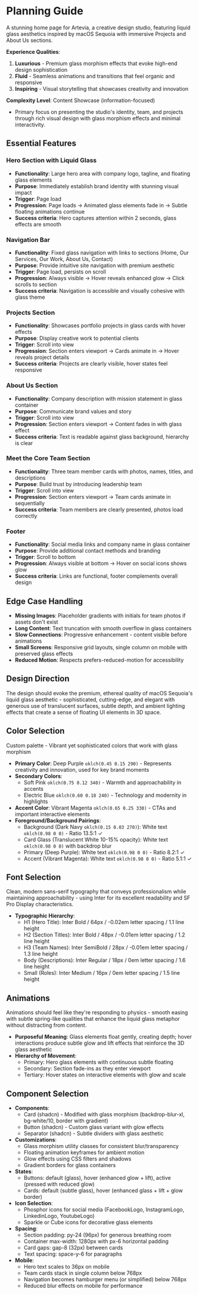 # Planning Guide

A stunning home page for Artevia, a creative design studio, featuring liquid glass aesthetics inspired by macOS Sequoia with immersive Projects and About Us sections.

**Experience Qualities**:
1. **Luxurious** - Premium glass morphism effects that evoke high-end design sophistication
2. **Fluid** - Seamless animations and transitions that feel organic and responsive
3. **Inspiring** - Visual storytelling that showcases creativity and innovation

**Complexity Level**: Content Showcase (information-focused)
  - Primary focus on presenting the studio's identity, team, and projects through rich visual design with glass morphism effects and minimal interactivity.

## Essential Features

### Hero Section with Liquid Glass
- **Functionality**: Large hero area with company logo, tagline, and floating glass elements
- **Purpose**: Immediately establish brand identity with stunning visual impact
- **Trigger**: Page load
- **Progression**: Page loads → Animated glass elements fade in → Subtle floating animations continue
- **Success criteria**: Hero captures attention within 2 seconds, glass effects are smooth

### Navigation Bar
- **Functionality**: Fixed glass navigation with links to sections (Home, Our Services, Our Work, About Us, Contact)
- **Purpose**: Provide intuitive site navigation with premium aesthetic
- **Trigger**: Page load, persists on scroll
- **Progression**: Always visible → Hover reveals enhanced glow → Click scrolls to section
- **Success criteria**: Navigation is accessible and visually cohesive with glass theme

### Projects Section
- **Functionality**: Showcases portfolio projects in glass cards with hover effects
- **Purpose**: Display creative work to potential clients
- **Trigger**: Scroll into view
- **Progression**: Section enters viewport → Cards animate in → Hover reveals project details
- **Success criteria**: Projects are clearly visible, hover states feel responsive

### About Us Section
- **Functionality**: Company description with mission statement in glass container
- **Purpose**: Communicate brand values and story
- **Trigger**: Scroll into view
- **Progression**: Section enters viewport → Content fades in with glass effect
- **Success criteria**: Text is readable against glass background, hierarchy is clear

### Meet the Core Team Section
- **Functionality**: Three team member cards with photos, names, titles, and descriptions
- **Purpose**: Build trust by introducing leadership team
- **Trigger**: Scroll into view
- **Progression**: Section enters viewport → Team cards animate in sequentially
- **Success criteria**: Team members are clearly presented, photos load correctly

### Footer
- **Functionality**: Social media links and company name in glass container
- **Purpose**: Provide additional contact methods and branding
- **Trigger**: Scroll to bottom
- **Progression**: Always visible at bottom → Hover on social icons shows glow
- **Success criteria**: Links are functional, footer complements overall design

## Edge Case Handling
- **Missing Images**: Placeholder gradients with initials for team photos if assets don't exist
- **Long Content**: Text truncation with smooth overflow in glass containers
- **Slow Connections**: Progressive enhancement - content visible before animations
- **Small Screens**: Responsive grid layouts, single column on mobile with preserved glass effects
- **Reduced Motion**: Respects prefers-reduced-motion for accessibility

## Design Direction
The design should evoke the premium, ethereal quality of macOS Sequoia's liquid glass aesthetic - sophisticated, cutting-edge, and elegant with generous use of translucent surfaces, subtle depth, and ambient lighting effects that create a sense of floating UI elements in 3D space.

## Color Selection
Custom palette - Vibrant yet sophisticated colors that work with glass morphism

- **Primary Color**: Deep Purple `oklch(0.45 0.15 290)` - Represents creativity and innovation, used for key brand moments
- **Secondary Colors**: 
  - Soft Pink `oklch(0.75 0.12 340)` - Warmth and approachability in accents
  - Electric Blue `oklch(0.60 0.18 240)` - Technology and modernity in highlights
- **Accent Color**: Vibrant Magenta `oklch(0.65 0.25 330)` - CTAs and important interactive elements
- **Foreground/Background Pairings**:
  - Background (Dark Navy `oklch(0.15 0.03 270)`): White text `oklch(0.98 0 0)` - Ratio 13.5:1 ✓
  - Card Glass (Translucent White 10-15% opacity): White text `oklch(0.98 0 0)` with backdrop blur
  - Primary (Deep Purple): White text `oklch(0.98 0 0)` - Ratio 8.2:1 ✓
  - Accent (Vibrant Magenta): White text `oklch(0.98 0 0)` - Ratio 5.1:1 ✓

## Font Selection
Clean, modern sans-serif typography that conveys professionalism while maintaining approachability - using Inter for its excellent readability and SF Pro Display characteristics.

- **Typographic Hierarchy**:
  - H1 (Hero Title): Inter Bold / 64px / -0.02em letter spacing / 1.1 line height
  - H2 (Section Titles): Inter Bold / 48px / -0.01em letter spacing / 1.2 line height
  - H3 (Team Names): Inter SemiBold / 28px / -0.01em letter spacing / 1.3 line height
  - Body (Descriptions): Inter Regular / 18px / 0em letter spacing / 1.6 line height
  - Small (Roles): Inter Medium / 16px / 0em letter spacing / 1.5 line height

## Animations
Animations should feel like they're responding to physics - smooth easing with subtle spring-like qualities that enhance the liquid glass metaphor without distracting from content.

- **Purposeful Meaning**: Glass elements float gently, creating depth; hover interactions produce subtle glow and lift effects that reinforce the 3D glass aesthetic
- **Hierarchy of Movement**: 
  - Primary: Hero glass elements with continuous subtle floating
  - Secondary: Section fade-ins as they enter viewport
  - Tertiary: Hover states on interactive elements with glow and scale

## Component Selection
- **Components**: 
  - Card (shadcn) - Modified with glass morphism (backdrop-blur-xl, bg-white/10, border with gradient)
  - Button (shadcn) - Custom glass variant with glow effects
  - Separator (shadcn) - Subtle dividers with glass aesthetic
- **Customizations**: 
  - Glass morphism utility classes for consistent blur/transparency
  - Floating animation keyframes for ambient motion
  - Glow effects using CSS filters and shadows
  - Gradient borders for glass containers
- **States**: 
  - Buttons: default (glass), hover (enhanced glow + lift), active (pressed with reduced glow)
  - Cards: default (subtle glass), hover (enhanced glass + lift + glow border)
- **Icon Selection**: 
  - Phosphor icons for social media (FacebookLogo, InstagramLogo, LinkedinLogo, YoutubeLogo)
  - Sparkle or Cube icons for decorative glass elements
- **Spacing**: 
  - Section padding: py-24 (96px) for generous breathing room
  - Container max-width: 1280px with px-6 horizontal padding
  - Card gaps: gap-8 (32px) between cards
  - Text spacing: space-y-6 for paragraphs
- **Mobile**: 
  - Hero text scales to 36px on mobile
  - Team cards stack in single column below 768px
  - Navigation becomes hamburger menu (or simplified) below 768px
  - Reduced blur effects on mobile for performance
